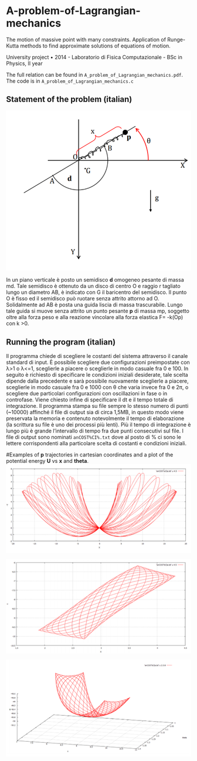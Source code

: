 # A-problem-of-Lagrangian-mechanics
The motion of massive point with many constraints. Application of Runge-Kutta methods to find approximate solutions of equations of motion.

University project • 2014 - Laboratorio di Fisica Computazionale - BSc in Physics, II year

The full relation can be found in `A_problem_of_Lagrangian_mechanics.pdf`. The code is in `A_problem_of_Lagrangian_mechanics.c`
## Statement of the problem (italian)

![problem](https://raw.githubusercontent.com/noranta4/A-problem-of-Lagrangian-mechanics/master/img/problem.PNG)

In un piano verticale è posto un semidisco
**d** omogeneo pesante di massa md. Tale
semidisco è ottenuto da un disco di centro
O e raggio r tagliato lungo un diametro AB,
è indicato con G il baricentro del
semidisco. Il punto O è fisso ed il
semidisco può ruotare senza attrito
attorno ad O. Solidalmente ad AB è posta
una guida liscia di massa trascurabile.
Lungo tale guida si muove senza attrito un
punto pesante **p** di massa mp, soggetto
oltre alla forza peso e alla reazione
vincolare alla forza elastica F= -k(Op) con
k >0.

## Running the program (italian)

Il programma chiede di scegliere le costanti del sistema attraverso il canale standard di input. È
possibile scegliere due configurazioni preimpostate con λ>1 o λ<=1, sceglierle a piacere o sceglierle in
modo casuale fra 0 e 100.
In seguito è richiesto di specificare le condizioni iniziali desiderate, tale scelta dipende dalla
precedente e sarà possibile nuovamente sceglierle a piacere, sceglierle in modo casuale fra 0 e 1000
con θ che varia invece fra 0 e 2π, o scegliere due particolari configurazioni con oscillazioni in fase o in
controfase.
Viene chiesto infine di specificare il dt e il tempo totale di integrazione. Il programma stampa su file
sempre lo stesso numero di punti (~10000) affinché il file di output sia di circa 1,5MB, in questo modo
viene preservata la memoria e contenuto notevolmente il tempo di elaborazione (la scrittura su file è
uno dei processi più lenti). Più il tempo di integrazione è lungo più è grande l’intervallo di tempo fra
due punti consecutivi sul file.
I file di output sono nominati `anCOST%CI%.txt` dove al posto di % ci sono le lettere corrispondenti
alla particolare scelta di costanti e condizioni iniziali.

#Examples of **p** trajectories in cartesian coordinates and a plot of the potential energy **U** vs **x** and **theta**.
![flower](https://raw.githubusercontent.com/noranta4/A-problem-of-Lagrangian-mechanics/master/img/flower.PNG)

![net](https://raw.githubusercontent.com/noranta4/A-problem-of-Lagrangian-mechanics/master/img/net.PNG)

![energy](https://raw.githubusercontent.com/noranta4/A-problem-of-Lagrangian-mechanics/master/img/energy.PNG)

